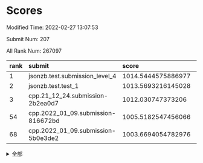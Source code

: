 # Scores

Modified Time: 2022-02-27 13:07:53

Submit Num: 207

All Rank Num: 267097

| rank |               submit               |       score        |       sigma        | pk_num |
| :--- | :--------------------------------- | :----------------- | :----------------- | :----- |
| 1    | jsonzb.test.submission_level_4     | 1014.5444575886977 | 0.8431147642613674 | 5162   |
| 2    | jsonzb.test.test_1                 | 1013.5693216145028 | 0.8035145794366684 | 5160   |
| 3    | cpp.21_12_24.submission-2b2ea0d7   | 1012.030747373206  | 0.7845209428879515 | 5166   |
| 54   | cpp.2022_01_09.submission-816672bd | 1005.5182547456066 | 0.731734317188766  | 5159   |
| 68   | cpp.2022_01_09.submission-5b0e3de2 | 1003.6694054782976 | 0.7181016248855565 | 5158   |


<details>
<summary>全部</summary>

| rank |                 submit                 |       score        |       sigma        | pk_num |
| :--- | :------------------------------------- | :----------------- | :----------------- | :----- |
| 1    | jsonzb.test.submission_level_4         | 1014.5444575886977 | 0.8431147642613674 | 5162   |
| 2    | jsonzb.test.test_1                     | 1013.5693216145028 | 0.8035145794366684 | 5160   |
| 3    | cpp.21_12_24.submission-2b2ea0d7       | 1012.030747373206  | 0.7845209428879515 | 5166   |
| 4    | gobigger.level_3.submission_level_3_5  | 1011.9127034398742 | 0.8019422245039228 | 5165   |
| 5    | gobigger.level_3.submission_level_3_19 | 1011.2034675945996 | 0.7750295287735313 | 5160   |
| 6    | gobigger.level_3.submission_level_3_44 | 1011.0794362170122 | 0.7626312551699845 | 5165   |
| 7    | gobigger.level_3.submission_level_3_15 | 1010.9931098609279 | 0.7803678989815158 | 5159   |
| 8    | gobigger.level_3.submission_level_3_34 | 1010.824818914352  | 0.7580985631840929 | 5160   |
| 9    | gobigger.level_3.submission_level_3_8  | 1010.7071148265544 | 0.7566647360843425 | 5163   |
| 10   | gobigger.level_3.submission_level_3_38 | 1010.6328693832837 | 0.7701118868949027 | 5159   |
| 11   | gobigger.level_3.submission_level_3_4  | 1010.5809351503576 | 0.766193366852683  | 5162   |
| 12   | gobigger.level_3.submission_level_3_37 | 1010.5004123740971 | 0.7467780468438721 | 5155   |
| 13   | gobigger.level_3.submission_level_3_18 | 1010.4262353761422 | 0.7724863724759982 | 5159   |
| 14   | gobigger.level_3.submission_level_3_6  | 1010.3579363017002 | 0.7791163682045543 | 5159   |
| 15   | gobigger.level_3.submission_level_3_46 | 1010.3374950267682 | 0.8056969284508637 | 5160   |
| 16   | gobigger.level_3.submission_level_3_7  | 1010.3369260738227 | 0.7598108664828295 | 5162   |
| 17   | gobigger.level_3.submission_level_3_31 | 1010.33377594416   | 0.7439195144408524 | 5161   |
| 18   | gobigger.level_3.submission_level_3_22 | 1010.3012669236252 | 0.7692344667832498 | 5158   |
| 19   | gobigger.level_3.submission_level_3_35 | 1010.2655677154652 | 0.7672484619339892 | 5161   |
| 20   | gobigger.level_3.submission_level_3_48 | 1010.2476963887862 | 0.7579594697564859 | 5162   |
| 21   | gobigger.level_3.submission_level_3_42 | 1010.1993663711804 | 0.747627547152977  | 5156   |
| 22   | gobigger.level_3.submission_level_3_10 | 1010.175935007631  | 0.7637849039414746 | 5157   |
| 23   | gobigger.level_3.submission_level_3_33 | 1010.1738111697669 | 0.7574869438011157 | 5160   |
| 24   | gobigger.level_3.submission_level_3_32 | 1010.1693119059861 | 0.7538943410427019 | 5162   |
| 25   | gobigger.level_3.submission_level_3_16 | 1010.1665776563561 | 0.7839343100098898 | 5163   |
| 26   | gobigger.level_3.submission_level_3_23 | 1010.1343203841385 | 0.754572925727267  | 5163   |
| 27   | gobigger.level_3.submission_level_3_27 | 1010.0920063841127 | 0.7625144269055919 | 5161   |
| 28   | gobigger.level_3.submission_level_3_45 | 1010.0135026890273 | 0.7488000639785108 | 5161   |
| 29   | gobigger.level_3.submission_level_3_28 | 1009.9321814592876 | 0.7767741585628753 | 5161   |
| 30   | gobigger.level_3.submission_level_3_9  | 1009.8926994266936 | 0.7429254179233772 | 5166   |
| 31   | gobigger.level_3.submission_level_3_41 | 1009.8921287006824 | 0.738621595077694  | 5159   |
| 32   | gobigger.level_3.submission_level_3_36 | 1009.693278569832  | 0.7385112148077259 | 5159   |
| 33   | gobigger.level_3.submission_level_3_25 | 1009.6621850770276 | 0.7690980310477659 | 5157   |
| 34   | gobigger.level_3.submission_level_3_1  | 1009.6327144762939 | 0.7494776883775788 | 5164   |
| 35   | gobigger.level_3.submission_level_3_14 | 1009.6026191165602 | 0.7439746910150259 | 5160   |
| 36   | gobigger.level_3.submission_level_3_17 | 1009.5978684625113 | 0.7423389196853841 | 5166   |
| 37   | gobigger.level_3.submission_level_3_39 | 1009.5666274480707 | 0.7568639480303129 | 5156   |
| 38   | gobigger.level_3.submission_level_3_2  | 1009.5421394317613 | 0.7843297393478696 | 5160   |
| 39   | gobigger.level_3.submission_level_3_29 | 1009.4898215204895 | 0.7700278126291027 | 5156   |
| 40   | gobigger.level_3.submission_level_3_24 | 1009.4839713820254 | 0.7630408388772476 | 5160   |
| 41   | gobigger.level_3.submission_level_3_13 | 1009.4639322910078 | 0.7608973337331939 | 5160   |
| 42   | gobigger.level_3.submission_level_3_21 | 1009.4188830009151 | 0.7660810125232621 | 5155   |
| 43   | gobigger.level_3.submission_level_3_30 | 1009.4151500067509 | 0.7493140466376597 | 5162   |
| 44   | gobigger.level_3.submission_level_3_47 | 1009.3973835174785 | 0.7419293488392443 | 5158   |
| 45   | gobigger.level_3.submission_level_3_12 | 1009.2579675914781 | 0.7647680008805612 | 5162   |
| 46   | gobigger.level_3.submission_level_3_26 | 1009.2238416725097 | 0.7657676887432139 | 5162   |
| 47   | gobigger.level_3.submission_level_3_3  | 1009.2118015384874 | 0.7413150784548685 | 5164   |
| 48   | gobigger.level_3.submission_level_3_40 | 1008.8485796339434 | 0.7596693103070489 | 5166   |
| 49   | gobigger.level_3.submission_level_3_0  | 1008.8344523280601 | 0.7580243522911468 | 5161   |
| 50   | gobigger.level_3.submission_level_3_20 | 1008.7824566704625 | 0.7476479204508326 | 5161   |
| 51   | gobigger.level_3.submission_level_3_43 | 1008.5804760971379 | 0.7203160575126399 | 5161   |
| 52   | gobigger.level_3.submission_level_3_11 | 1008.3217131834713 | 0.7291749524061106 | 5160   |
| 53   | gobigger.level_3.submission_level_3_49 | 1008.3197510443626 | 0.7288074510217767 | 5157   |
| 54   | cpp.2022_01_09.submission-816672bd     | 1005.5182547456066 | 0.731734317188766  | 5159   |
| 55   | gobigger.level_1.submission_level_1_1  | 1004.6833855461322 | 0.7355765929781916 | 5165   |
| 56   | gobigger.level_1.submission_level_1_46 | 1004.5607541114443 | 0.72399958930774   | 5155   |
| 57   | gobigger.level_1.submission_level_1_17 | 1004.5335884169893 | 0.7202457846304358 | 5162   |
| 58   | gobigger.level_1.submission_level_1_5  | 1004.4764041607681 | 0.6970586616580609 | 5160   |
| 59   | gobigger.level_1.submission_level_1_42 | 1004.2333162566905 | 0.7216448491181293 | 5163   |
| 60   | gobigger.level_1.submission_level_1_19 | 1004.1779932789545 | 0.7148591694923992 | 5162   |
| 61   | gobigger.level_1.submission_level_1_7  | 1004.1597072865634 | 0.7095517208983044 | 5162   |
| 62   | gobigger.level_1.submission_level_1_36 | 1004.1140870894208 | 0.7183214210525982 | 5159   |
| 63   | gobigger.level_1.submission_level_1_34 | 1004.0941583926651 | 0.7228083236650876 | 5163   |
| 64   | gobigger.level_1.submission_level_1_14 | 1003.9572858598292 | 0.71972250389907   | 5165   |
| 65   | gobigger.level_1.submission_level_1_16 | 1003.8609725498561 | 0.7229979133854448 | 5167   |
| 66   | gobigger.level_1.submission_level_1_2  | 1003.7364854260804 | 0.7301913437383738 | 5157   |
| 67   | gobigger.level_1.submission_level_1_13 | 1003.7174617778569 | 0.7211044284032347 | 5160   |
| 68   | cpp.2022_01_09.submission-5b0e3de2     | 1003.6694054782976 | 0.7181016248855565 | 5158   |
| 69   | gobigger.level_1.submission_level_1_29 | 1003.6560212606406 | 0.7154612012611079 | 5161   |
| 70   | gobigger.level_1.submission_level_1_31 | 1003.6483610163058 | 0.7054233370758121 | 5162   |
| 71   | gobigger.level_1.submission_level_1_41 | 1003.611799286983  | 0.7168313392116435 | 5166   |
| 72   | gobigger.level_1.submission_level_1_47 | 1003.6064656294247 | 0.7234641092726778 | 5161   |
| 73   | gobigger.level_1.submission_level_1_35 | 1003.5681052384266 | 0.7269464081136559 | 5161   |
| 74   | gobigger.level_1.submission_level_1_32 | 1003.5640572422155 | 0.7228170666138749 | 5162   |
| 75   | gobigger.level_1.submission_level_1_49 | 1003.5579794563083 | 0.7092478607204497 | 5160   |
| 76   | gobigger.level_1.submission_level_1_11 | 1003.5197662199647 | 0.710151308391047  | 5156   |
| 77   | gobigger.level_1.submission_level_1_12 | 1003.3777833927473 | 0.7154943295573947 | 5161   |
| 78   | gobigger.level_1.submission_level_1_10 | 1003.3691451421242 | 0.7171028068691453 | 5162   |
| 79   | gobigger.level_1.submission_level_1_40 | 1003.3428379082252 | 0.7259541753774803 | 5157   |
| 80   | gobigger.level_1.submission_level_1_9  | 1003.2762311296958 | 0.718708769766238  | 5161   |
| 81   | gobigger.level_1.submission_level_1_30 | 1003.2747322862366 | 0.7201567516099051 | 5161   |
| 82   | gobigger.level_1.submission_level_1_20 | 1003.2655858274646 | 0.7063994046232328 | 5164   |
| 83   | gobigger.level_1.submission_level_1_37 | 1003.2437592240508 | 0.7108472044036243 | 5161   |
| 84   | gobigger.level_1.submission_level_1_6  | 1003.2272369339669 | 0.7226737024942252 | 5163   |
| 85   | gobigger.level_1.submission_level_1_0  | 1003.086305771638  | 0.7060009978706515 | 5159   |
| 86   | gobigger.level_1.submission_level_1_24 | 1003.064617584976  | 0.712457373140972  | 5167   |
| 87   | gobigger.level_1.submission_level_1_4  | 1003.0544412650606 | 0.7191075318546596 | 5162   |
| 88   | gobigger.level_1.submission_level_1_15 | 1003.0372480102112 | 0.7177946844871567 | 5166   |
| 89   | gobigger.level_1.submission_level_1_25 | 1002.998433076608  | 0.7173125386732676 | 5158   |
| 90   | gobigger.level_1.submission_level_1_8  | 1002.8764539736517 | 0.7094109052790295 | 5160   |
| 91   | gobigger.level_1.submission_level_1_48 | 1002.8146289582056 | 0.7188557538950244 | 5162   |
| 92   | gobigger.level_1.submission_level_1_33 | 1002.8133343936425 | 0.709626120663254  | 5164   |
| 93   | gobigger.level_1.submission_level_1_21 | 1002.7529500063396 | 0.7115301286654054 | 5163   |
| 94   | gobigger.level_1.submission_level_1_38 | 1002.725266747517  | 0.7056760490712606 | 5163   |
| 95   | gobigger.level_1.submission_level_1_39 | 1002.7036696599979 | 0.7111483781015102 | 5166   |
| 96   | gobigger.level_1.submission_level_1_43 | 1002.5254570684195 | 0.7097514574961122 | 5161   |
| 97   | gobigger.level_1.submission_level_1_28 | 1002.4544632036918 | 0.7139552079337667 | 5158   |
| 98   | gobigger.level_1.submission_level_1_44 | 1002.4088762087403 | 0.7163816975637438 | 5159   |
| 99   | gobigger.level_1.submission_level_1_22 | 1002.3986805517479 | 0.7102871688761325 | 5160   |
| 100  | gobigger.level_1.submission_level_1_18 | 1002.3521600426859 | 0.706131742460932  | 5166   |
| 101  | gobigger.level_1.submission_level_1_27 | 1002.1617479308989 | 0.7204782912927404 | 5164   |
| 102  | gobigger.level_1.submission_level_1_26 | 1002.1598277437741 | 0.7153308480004968 | 5158   |
| 103  | gobigger.level_1.submission_level_1_3  | 1002.1263988899609 | 0.7077986264808561 | 5168   |
| 104  | gobigger.level_1.submission_level_1_23 | 1001.9304937012382 | 0.7161429978584355 | 5165   |
| 105  | gobigger.level_1.submission_level_1_45 | 1000.6785051375402 | 0.7192029147587536 | 5164   |
| 106  | gobigger.random.submission_random_36   | 997.3929333742024  | 0.7190325473123238 | 5162   |
| 107  | gobigger.random.submission_random_23   | 997.1633323776349  | 0.7167077345863846 | 5157   |
| 108  | gobigger.random.submission_random_0    | 997.1113424488802  | 0.7093952013936008 | 5156   |
| 109  | gobigger.random.submission_random_17   | 996.9367074805532  | 0.7043410258286424 | 5165   |
| 110  | gobigger.random.submission_random_22   | 996.9114621389114  | 0.7069188782106767 | 5162   |
| 111  | gobigger.random.submission_random_28   | 996.8734757751886  | 0.7076924962565844 | 5161   |
| 112  | gobigger.random.submission_random_38   | 996.8244623122606  | 0.717012685151696  | 5164   |
| 113  | gobigger.random.submission_random_35   | 996.763094714455   | 0.7112182650012426 | 5167   |
| 114  | gobigger.random.submission_random_47   | 996.6800329370495  | 0.7049704441525952 | 5163   |
| 115  | gobigger.random.submission_random_20   | 996.6630136292498  | 0.7003987622992578 | 5167   |
| 116  | gobigger.random.submission_random_24   | 996.6251597463532  | 0.6992313875279422 | 5165   |
| 117  | gobigger.random.submission_random_49   | 996.6225222175613  | 0.7023900358063112 | 5162   |
| 118  | gobigger.random.submission_random_33   | 996.6057971768129  | 0.7066477459486401 | 5159   |
| 119  | gobigger.random.submission_random_3    | 996.5348383922689  | 0.7000173440835866 | 5163   |
| 120  | gobigger.random.submission_random_2    | 996.4337193956582  | 0.7183781863190668 | 5162   |
| 121  | gobigger.random.submission_random_32   | 996.2235896862334  | 0.7136292865425914 | 5161   |
| 122  | gobigger.random.submission_random_15   | 996.2044824134773  | 0.7095130154641562 | 5154   |
| 123  | gobigger.random.submission_random_12   | 996.1537703251191  | 0.7103388858232017 | 5160   |
| 124  | gobigger.random.submission_random_4    | 996.1392042452292  | 0.7017007615171149 | 5167   |
| 125  | gobigger.random.submission_random_48   | 996.1268332559779  | 0.7096938325012713 | 5165   |
| 126  | gobigger.random.submission_random_26   | 996.0888663708824  | 0.7128089677557233 | 5159   |
| 127  | gobigger.random.submission_random_37   | 996.0612551508494  | 0.6921547727755819 | 5162   |
| 128  | gobigger.random.submission_random_42   | 996.0565151390697  | 0.7072855049599691 | 5160   |
| 129  | gobigger.random.submission_random_5    | 995.9310578495537  | 0.7086786047963147 | 5163   |
| 130  | gobigger.random.submission_random_39   | 995.9193343307693  | 0.7079598818377651 | 5161   |
| 131  | gobigger.random.submission_random_34   | 995.888511974738   | 0.6990824160933045 | 5161   |
| 132  | gobigger.random.submission_random_10   | 995.7984311539159  | 0.7215052382332007 | 5166   |
| 133  | gobigger.random.submission_random_29   | 995.7895945778256  | 0.7151126187511159 | 5157   |
| 134  | gobigger.random.submission_random_30   | 995.7677705302895  | 0.7055703146582982 | 5164   |
| 135  | gobigger.random.submission_random_13   | 995.7182042934176  | 0.7181634548000564 | 5164   |
| 136  | gobigger.random.submission_random_43   | 995.6903823420375  | 0.7111216190610854 | 5163   |
| 137  | gobigger.random.submission_random_41   | 995.6583302974542  | 0.7091538146000725 | 5159   |
| 138  | gobigger.random.submission_random_27   | 995.6434029703538  | 0.7111302288604071 | 5163   |
| 139  | gobigger.random.submission_random_6    | 995.5844770512764  | 0.7122270188794084 | 5168   |
| 140  | gobigger.random.submission_random_1    | 995.5834134886626  | 0.7125330933102167 | 5164   |
| 141  | gobigger.random.submission_random_46   | 995.5199050715148  | 0.709859870017     | 5161   |
| 142  | gobigger.random.submission_random_45   | 995.5114038195883  | 0.7109470064490677 | 5162   |
| 143  | gobigger.random.submission_random_8    | 995.5060657796785  | 0.7179730236812849 | 5162   |
| 144  | gobigger.random.submission_random_19   | 995.4855464659445  | 0.7164399642610958 | 5160   |
| 145  | gobigger.random.submission_random_18   | 995.4338553277536  | 0.704500287924579  | 5160   |
| 146  | gobigger.random.submission_random_21   | 995.4218977613519  | 0.7032388548731228 | 5158   |
| 147  | gobigger.random.submission_random_9    | 995.3841305692388  | 0.7103492373006473 | 5163   |
| 148  | gobigger.random.submission_random_7    | 995.3491660246433  | 0.7041833363643686 | 5157   |
| 149  | gobigger.random.submission_random_16   | 995.2662856202803  | 0.7061044083325095 | 5164   |
| 150  | gobigger.random.submission_random_14   | 995.1333467603471  | 0.7051814925650388 | 5159   |
| 151  | gobigger.random.submission_random_44   | 995.1198701191472  | 0.7139284140173804 | 5162   |
| 152  | gobigger.random.submission_random_25   | 995.0014910920647  | 0.7111929339181474 | 5156   |
| 153  | gobigger.random.submission_random_40   | 994.6916931227007  | 0.7225944751774561 | 5163   |
| 154  | gobigger.random.submission_random_31   | 994.6118326651451  | 0.7131841420596458 | 5164   |
| 155  | gobigger.random.submission_random_11   | 994.3499142103441  | 0.718509224801854  | 5162   |
| 156  | gobigger.level_2.submission_level_2_39 | 993.8039666126516  | 0.7687800990272506 | 5161   |
| 157  | gobigger.level_2.submission_level_2_46 | 993.636216865367   | 0.7286528705923168 | 5157   |
| 158  | gobigger.level_2.submission_level_2_30 | 993.2922808127078  | 0.7268361125964032 | 5157   |
| 159  | gobigger.level_2.submission_level_2_19 | 993.2429634469579  | 0.7300288573129051 | 5163   |
| 160  | gobigger.level_2.submission_level_2_29 | 993.1299902921592  | 0.7517404059006212 | 5163   |
| 161  | gobigger.level_2.submission_level_2_34 | 993.0961787826701  | 0.7434121945823975 | 5159   |
| 162  | gobigger.level_2.submission_level_2_1  | 993.0633555818195  | 0.728186243516255  | 5159   |
| 163  | gobigger.level_2.submission_level_2_44 | 993.0187245556776  | 0.7250840738019281 | 5161   |
| 164  | gobigger.level_2.submission_level_2_43 | 992.9909384819672  | 0.7350086199327643 | 5159   |
| 165  | gobigger.level_2.submission_level_2_38 | 992.8594756980556  | 0.7388423016453857 | 5160   |
| 166  | gobigger.level_2.submission_level_2_27 | 992.7936082280133  | 0.7277936521380636 | 5158   |
| 167  | gobigger.level_2.submission_level_2_13 | 992.7612945415914  | 0.7410342640722093 | 5160   |
| 168  | gobigger.level_2.submission_level_2_12 | 992.7238158237183  | 0.7437259032573352 | 5158   |
| 169  | gobigger.level_2.submission_level_2_28 | 992.6483950853515  | 0.7371446573241498 | 5158   |
| 170  | gobigger.level_2.submission_level_2_32 | 992.5945481752887  | 0.7170075449733867 | 5159   |
| 171  | gobigger.level_2.submission_level_2_25 | 992.5172963486042  | 0.7261244809979038 | 5161   |
| 172  | gobigger.level_2.submission_level_2_24 | 992.5171151434458  | 0.7313071629814247 | 5164   |
| 173  | gobigger.level_2.submission_level_2_18 | 992.4528646660737  | 0.739349637094772  | 5161   |
| 174  | gobigger.level_2.submission_level_2_45 | 992.4162745682895  | 0.7395958167989333 | 5163   |
| 175  | gobigger.level_2.submission_level_2_26 | 992.4125573898356  | 0.7379544999342925 | 5165   |
| 176  | gobigger.level_2.submission_level_2_42 | 992.4044612220191  | 0.736370875055002  | 5161   |
| 177  | gobigger.level_2.submission_level_2_41 | 992.396455000767   | 0.7392176789287332 | 5156   |
| 178  | gobigger.level_2.submission_level_2_15 | 992.3603257329513  | 0.7400855431136444 | 5166   |
| 179  | gobigger.level_2.submission_level_2_0  | 992.2505403426364  | 0.7396027213576608 | 5164   |
| 180  | gobigger.level_2.submission_level_2_33 | 992.1100031078955  | 0.7498693915617961 | 5162   |
| 181  | gobigger.level_2.submission_level_2_2  | 992.1060456514612  | 0.7577452384051114 | 5157   |
| 182  | gobigger.level_2.submission_level_2_20 | 992.0303996903102  | 0.7485154608092053 | 5159   |
| 183  | gobigger.level_2.submission_level_2_14 | 992.0042021721075  | 0.7264775960324927 | 5159   |
| 184  | gobigger.level_2.submission_level_2_9  | 991.9249480238477  | 0.7406744184199691 | 5160   |
| 185  | gobigger.level_2.submission_level_2_16 | 991.9129489023651  | 0.758597854534893  | 5158   |
| 186  | gobigger.level_2.submission_level_2_5  | 991.8866033398621  | 0.7503864600356885 | 5161   |
| 187  | gobigger.level_2.submission_level_2_23 | 991.8777215684498  | 0.7743792810656734 | 5163   |
| 188  | gobigger.level_2.submission_level_2_21 | 991.8725865639445  | 0.7323410290354704 | 5159   |
| 189  | gobigger.level_2.submission_level_2_4  | 991.8563726885646  | 0.7384307939954176 | 5161   |
| 190  | gobigger.level_2.submission_level_2_37 | 991.779763753632   | 0.7621383904393642 | 5164   |
| 191  | gobigger.level_2.submission_level_2_22 | 991.7448129857801  | 0.7463073678780088 | 5161   |
| 192  | gobigger.level_2.submission_level_2_3  | 991.7329908929435  | 0.7441774964966027 | 5165   |
| 193  | gobigger.level_2.submission_level_2_8  | 991.6847774122581  | 0.7539122609170047 | 5161   |
| 194  | gobigger.level_2.submission_level_2_35 | 991.5468799340515  | 0.7452015627801624 | 5165   |
| 195  | gobigger.level_2.submission_level_2_47 | 991.4718087142302  | 0.7529970922158988 | 5165   |
| 196  | gobigger.level_2.submission_level_2_48 | 991.4618948703906  | 0.7462242856406567 | 5164   |
| 197  | gobigger.level_2.submission_level_2_17 | 991.4539357548738  | 0.7614566766630086 | 5160   |
| 198  | gobigger.level_2.submission_level_2_36 | 991.3910926319472  | 0.772486504882456  | 5163   |
| 199  | gobigger.level_2.submission_level_2_11 | 991.311891179143   | 0.7696861341246006 | 5162   |
| 200  | gobigger.level_2.submission_level_2_40 | 991.2208533466954  | 0.7420977081624753 | 5162   |
| 201  | gobigger.level_2.submission_level_2_31 | 991.0879741491871  | 0.74819328860594   | 5156   |
| 202  | gobigger.level_2.submission_level_2_6  | 991.0299631101456  | 0.780536895268151  | 5163   |
| 203  | gobigger.level_2.submission_level_2_7  | 990.9867401576769  | 0.747058133540518  | 5165   |
| 204  | gobigger.level_2.submission_level_2_10 | 990.8162828391445  | 0.7642714886148593 | 5163   |
| 205  | gobigger.level_2.submission_level_2_49 | 990.7529988318372  | 0.7494244221122276 | 5166   |
| 206  | gobigger.none.submission_none_0        | 977.832410738145   | 1.2952698298003849 | 5161   |
| 207  | gobigger.none.submission_none_1        | 975.9696842130753  | 1.4929665819452516 | 5161   |

</details>